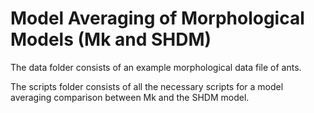 # Model Averaging of Morphological Models (Mk and SHDM)

The data folder consists of an example morphological data file of ants. 

The scripts folder consists of all the necessary scripts for a model averaging comparison between Mk and the SHDM model. 